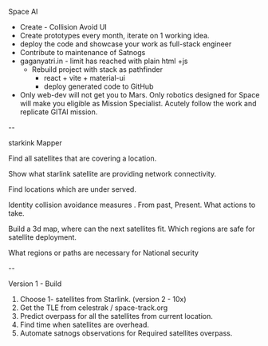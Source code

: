 Space AI

- Create - Collision Avoid UI
- Create prototypes every month, iterate on 1 working idea.
- deploy the code and showcase your work as full-stack engineer
- Contribute to maintenance of Satnogs 
- gaganyatri.in - limit has reached with plain html +js
    - Rebuild project with stack as pathfinder
        - react + vite + material-ui
        - deploy generated code to GitHub
- Only web-dev will not get you to Mars. Only robotics designed for Space will 
make you eligible as Mission Specialist. Acutely follow the work and replicate GITAI mission.


--

starkink Mapper

Find all satellites that are covering a location.

Show what starlink satellite are providing network connectivity. 

Find locations which are under served.

Identity collision avoidance measures .
From past,
Present.
What actions to take.

Build a 3d map, where can the next satellites fit. Which regions are safe for satellite deployment. 


What regions or paths are necessary for National  security 


-- 

Version 1 - Build

1. Choose 1- satellites from Starlink. (version 2 - 10x)
2. Get the TLE from celestrak / space-track.org
3. Predict overpass for all the satellites from current location.
4. Find time when satellites are overhead.
5. Automate satnogs observations for Required satellites overpass.

